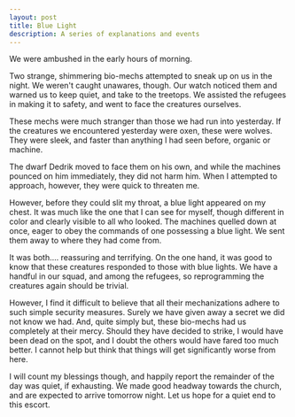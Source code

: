 ```yaml
---
layout: post
title: Blue Light
description: A series of explanations and events
---
```


We were ambushed in the early hours of morning.

Two strange, shimmering bio-mechs attempted to sneak up on us in the night. We weren't caught unawares, though. Our watch noticed them and warned us to keep quiet, and take to the treetops. We assisted the refugees in making it to safety, and went to face the creatures ourselves.

These mechs were much stranger than those we had run into yesterday. If the creatures we encountered yesterday were oxen, these were wolves. They were sleek, and faster than anything I had seen before, organic or machine.

The dwarf Dedrik moved to face them on his own, and while the machines pounced on him immediately, they did not harm him. When I attempted to approach, however, they were quick to threaten me.

However, before they could slit my throat, a blue light appeared on my chest. It was much like the one that I can see for myself, though different in color and clearly visible to all who looked. The machines quelled down at once, eager to obey the commands of one possessing a blue light. We sent them away to where they had come from.

It was both…. reassuring and terrifying. On the one hand, it was good to know that these creatures responded to those with blue lights. We have a handful in our squad, and among the refugees, so reprogramming the creatures again should be trivial.

However, I find it difficult to believe that all their mechanizations adhere to such simple security measures. Surely we have given away a secret we did not know we had. And, quite simply but, these bio-mechs had us completely at their mercy. Should they have decided to strike, I would have been dead on the spot, and I doubt the others would have fared too much better. I cannot help but think that things will get significantly worse from here.

I will count my blessings though, and happily report the remainder of the day was quiet, if exhausting. We made good headway towards the church, and are expected to arrive tomorrow night. Let us hope for a quiet end to this escort.